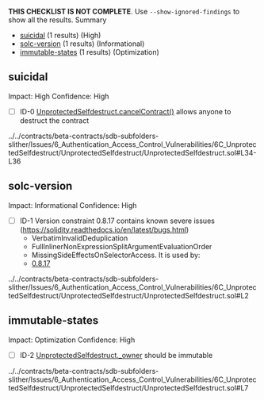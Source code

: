 **THIS CHECKLIST IS NOT COMPLETE**. Use `--show-ignored-findings` to show all the results.
Summary
 - [suicidal](#suicidal) (1 results) (High)
 - [solc-version](#solc-version) (1 results) (Informational)
 - [immutable-states](#immutable-states) (1 results) (Optimization)
## suicidal
Impact: High
Confidence: High
 - [ ] ID-0
[UnprotectedSelfdestruct.cancelContract()](../../contracts/beta-contracts/sdb-subfolders-slither/Issues/6_Authentication_Access_Control_Vulnerabilities/6C_UnprotectedSelfdestruct/UnprotectedSelfdestruct/UnprotectedSelfdestruct.sol#L34-L36) allows anyone to destruct the contract

../../contracts/beta-contracts/sdb-subfolders-slither/Issues/6_Authentication_Access_Control_Vulnerabilities/6C_UnprotectedSelfdestruct/UnprotectedSelfdestruct/UnprotectedSelfdestruct.sol#L34-L36


## solc-version
Impact: Informational
Confidence: High
 - [ ] ID-1
Version constraint 0.8.17 contains known severe issues (https://solidity.readthedocs.io/en/latest/bugs.html)
	- VerbatimInvalidDeduplication
	- FullInlinerNonExpressionSplitArgumentEvaluationOrder
	- MissingSideEffectsOnSelectorAccess.
It is used by:
	- [0.8.17](../../contracts/beta-contracts/sdb-subfolders-slither/Issues/6_Authentication_Access_Control_Vulnerabilities/6C_UnprotectedSelfdestruct/UnprotectedSelfdestruct/UnprotectedSelfdestruct.sol#L2)

../../contracts/beta-contracts/sdb-subfolders-slither/Issues/6_Authentication_Access_Control_Vulnerabilities/6C_UnprotectedSelfdestruct/UnprotectedSelfdestruct/UnprotectedSelfdestruct.sol#L2


## immutable-states
Impact: Optimization
Confidence: High
 - [ ] ID-2
[UnprotectedSelfdestruct._owner](../../contracts/beta-contracts/sdb-subfolders-slither/Issues/6_Authentication_Access_Control_Vulnerabilities/6C_UnprotectedSelfdestruct/UnprotectedSelfdestruct/UnprotectedSelfdestruct.sol#L7) should be immutable 

../../contracts/beta-contracts/sdb-subfolders-slither/Issues/6_Authentication_Access_Control_Vulnerabilities/6C_UnprotectedSelfdestruct/UnprotectedSelfdestruct/UnprotectedSelfdestruct.sol#L7



